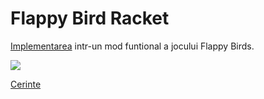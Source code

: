 # Flappy Bird Racket
[Implementarea](https://github.com/cristysandu/Flappy-Bird-Racket/blob/master/Resurse/main.rkt) intr-un mod funtional a jocului Flappy Birds.

![](https://github.com/cristysandu/Flappy-Bird-Racket/blob/master/flappy-bird.png)

[Cerinte](https://elf.cs.pub.ro/pp/20/teme/racket-flappy-bird)

